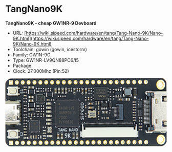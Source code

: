 # TangNano9K
**TangNano9K - cheap GW1NR-9 Devboard**

* URL: [https://wiki.sipeed.com/hardware/en/tang/Tang-Nano-9K/Nano-9K.html](https://wiki.sipeed.com/hardware/en/tang/Tang-Nano-9K/Nano-9K.html)
* Toolchain: gowin (gowin, icestorm)
* Family: GW1N-9C
* Type: GW1NR-LV9QN88PC6/I5
* Package: 
* Clock: 27.000Mhz (Pin:52)

![board.png](board.png)

